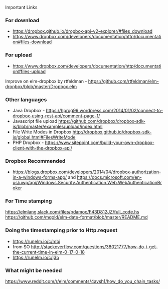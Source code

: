 Important Links 

### For download 
- https://dropbox.github.io/dropbox-api-v2-explorer/#files_download
- https://www.dropbox.com/developers/documentation/http/documentation#files-download

### For upload 

- https://www.dropbox.com/developers/documentation/http/documentation#files-upload

Improve on elm-dropbox by rtfeldman - https://github.com/rtfeldman/elm-dropbox/blob/master/Dropbox.elm

### Other languages 
 
- Java Dropbox - https://hprog99.wordpress.com/2014/01/02/connect-to-dropbox-using-rest-api/comment-page-1/
- Javascript file upload https://github.com/dropbox/dropbox-sdk-js/blob/master/examples/upload/index.html
- File Write Modes in Dropbox http://dropbox.github.io/dropbox-sdk-js/global.html#FilesWriteMode
- PHP Dropbox - https://www.sitepoint.com/build-your-own-dropbox-client-with-the-dropbox-api/

### Dropbox Recommended 

- https://blogs.dropbox.com/developers/2014/04/dropbox-authorization-in-a-windows-forms-app/ and https://docs.microsoft.com/en-us/uwp/api/Windows.Security.Authentication.Web.WebAuthenticationBroker

### For Time stamping 
https://elmlang.slack.com/files/pdamoc/F43D812JZ/full_code.hs
https://github.com/mgold/elm-date-format/blob/master/README.md

### Doing the timestamping prior to Http.request

- https://runelm.io/c/mbi 
- from SO http://stackoverflow.com/questions/38021777/how-do-i-get-the-current-time-in-elm-0-17-0-18
- https://runelm.io/c/j3b 

### What might be needed 

https://www.reddit.com/r/elm/comments/4avsh1/how_do_you_chain_tasks/

